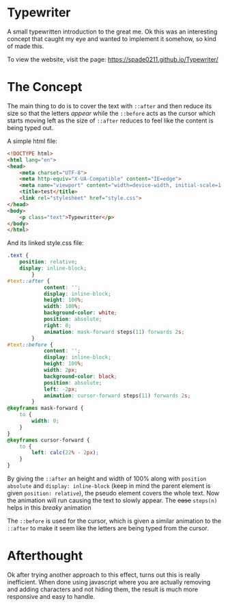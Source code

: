 # Typewriter
A small typewritten introduction to the great me.
Ok this was an interesting concept that caught my eye and wanted to implement it somehow, so kind of made this.

To view the website, visit the page: https://spade0211.github.io/Typewriter/

# The Concept
The main thing to do is to cover the text with `::after` and then reduce its size so that the letters *appear*
while the `::before` acts as the cursor which starts moving left as the size of `::after` reduces to feel like 
the content is being typed out.

A simple html file:
```html
<!DOCTYPE html>
<html lang="en">
<head>
    <meta charset="UTF-8">
    <meta http-equiv="X-UA-Compatible" content="IE=edge">
    <meta name="viewport" content="width=device-width, initial-scale=1.0">
    <title>test</title>
    <link rel="stylesheet" href="style.css">
</head>
<body>
    <p class="text">Typewritter</p>
</body>
</html>
```

And its linked style.css file:
```css
.text {
    position: relative;
    display: inline-block;
        }
#text::after {
            content: '';
            display: inline-block;
            height: 100%;
            width: 100%;
            background-color: white;
            position: absolute;
            right: 0;
            animation: mask-forward steps(11) forwards 2s;
        }
#text::before {
            content: '';
            display: inline-block;
            height: 100%;
            width: 2px;
            background-color: black;
            position: absolute;
            left: -2px;
            animation: cursor-forward steps(11) forwards 2s;
        }
@keyframes mask-forward {
    to {
        width: 0;
    }
}
@keyframes cursor-forward {
    to {
        left: calc(22% - 2px);
    }
}
 ```

By giving the `::after` an height and width of 100% along with `position absolute` and `display: inline-block`
(keep in mind the parent element is given `position: relative`), 
the pseudo element covers the whole text.
Now the animation will run causing the text to slowly appear. The ~~ease~~ `steps(n)` helps in this _breaky_ animation

The `::before` is used for the cursor, which is given a similar animation to the `::after` to make it seem like the letters are being typed from the cursor.

# Afterthought
Ok after trying another approach to this effect, turns out this is really inefficient. When done using javascript where you are actually removing and adding characters and not hiding them, the result is much more responsive and easy to handle.
